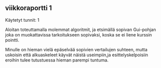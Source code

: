 ## viikkoraportti 1

Käytetyt tunnit: 1

Aloitan toteuttamalla molemmat algoritmit, ja etsimällä sopivan Gui-pohjan joka on muokattavissa tarkoitukseen sopivaksi, koska se ei liene kurssin pointti.

Minulle on hieman vielä epäselvää sopivien vertailujen suhteen, mutta uskoisin että alkuaskeleet käyvät näistä useimpiin,ja esittelyskelpoisiin eroihin tulee tutustuessa hieman parempi tuntuma. 
